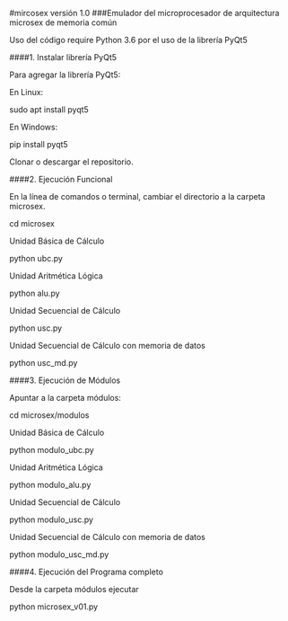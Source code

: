 #mircosex versión 1.0
###Emulador del microprocesador de arquitectura microsex de memoria común

Uso del código require Python 3.6 por el uso de la librería PyQt5

####1. Instalar librería PyQt5

Para agregar la librería PyQt5:

En Linux:

  sudo apt install pyqt5

En Windows:

  pip install pyqt5
  
Clonar o descargar el repositorio.
  
####2. Ejecución Funcional

En la línea de comandos o terminal, cambiar el directorio a la carpeta microsex.

  cd microsex

Unidad Básica de Cálculo

  python ubc.py

Unidad Aritmética Lógica

  python alu.py
  
Unidad Secuencial de Cálculo

  python usc.py

Unidad Secuencial de Cálculo con memoria de datos

  python usc_md.py

####3. Ejecución de Módulos

Apuntar a la carpeta módulos:

  cd microsex/modulos
  
Unidad Básica de Cálculo

  python modulo_ubc.py

Unidad Aritmética Lógica

  python modulo_alu.py
  
Unidad Secuencial de Cálculo

  python modulo_usc.py

Unidad Secuencial de Cálculo con memoria de datos

  python modulo_usc_md.py

####4. Ejecución del Programa completo

Desde la carpeta módulos ejecutar

  python microsex_v01.py
